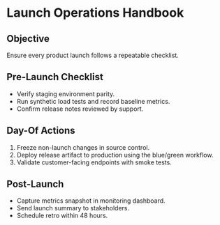 # Launch Operations Handbook

## Objective
Ensure every product launch follows a repeatable checklist.

## Pre-Launch Checklist
- Verify staging environment parity.
- Run synthetic load tests and record baseline metrics.
- Confirm release notes reviewed by support.

## Day-Of Actions
1. Freeze non-launch changes in source control.
2. Deploy release artifact to production using the blue/green workflow.
3. Validate customer-facing endpoints with smoke tests.

## Post-Launch
- Capture metrics snapshot in monitoring dashboard.
- Send launch summary to stakeholders.
- Schedule retro within 48 hours.

